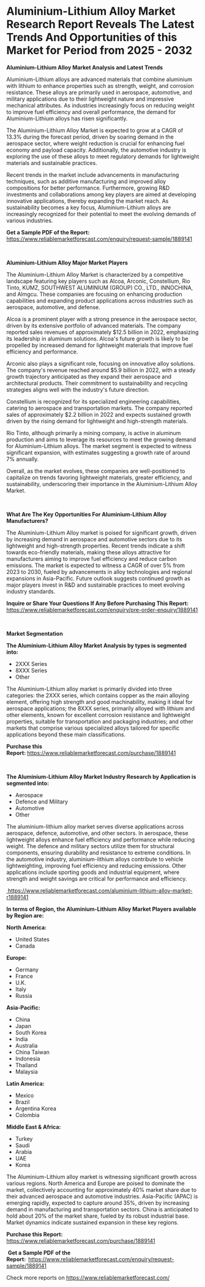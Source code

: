 <p><h1>Aluminium-Lithium Alloy Market Research Report Reveals The Latest Trends And Opportunities of this Market for Period from 2025 - 2032</h1></p><p><strong>Aluminium-Lithium Alloy Market Analysis and Latest Trends</strong></p>
<p><p>Aluminium-Lithium alloys are advanced materials that combine aluminium with lithium to enhance properties such as strength, weight, and corrosion resistance. These alloys are primarily used in aerospace, automotive, and military applications due to their lightweight nature and impressive mechanical attributes. As industries increasingly focus on reducing weight to improve fuel efficiency and overall performance, the demand for Aluminium-Lithium alloys has risen significantly.</p><p>The Aluminium-Lithium Alloy Market is expected to grow at a CAGR of 13.3% during the forecast period, driven by soaring demand in the aerospace sector, where weight reduction is crucial for enhancing fuel economy and payload capacity. Additionally, the automotive industry is exploring the use of these alloys to meet regulatory demands for lightweight materials and sustainable practices.</p><p>Recent trends in the market include advancements in manufacturing techniques, such as additive manufacturing and improved alloy compositions for better performance. Furthermore, growing R&D investments and collaborations among key players are aimed at developing innovative applications, thereby expanding the market reach. As sustainability becomes a key focus, Aluminium-Lithium alloys are increasingly recognized for their potential to meet the evolving demands of various industries.</p></p>
<p><strong>Get a Sample PDF of the Report:&nbsp;</strong> <a href="https://www.reliablemarketforecast.com/enquiry/request-sample/1889141?utm_campaign=2011&utm_medium=2&utm_source=Github&utm_content=ia&utm_term=14012025&utm_id=aluminium-lithium-alloy">https://www.reliablemarketforecast.com/enquiry/request-sample/1889141</a></p>
<p>&nbsp;</p>
<p><strong>Aluminium-Lithium Alloy Major Market Players</strong></p>
<p><p>The Aluminium-Lithium Alloy Market is characterized by a competitive landscape featuring key players such as Alcoa, Arconic, Constellium, Rio Tinto, KUMZ, SOUTHWEST ALUMINIUM (GROUP) CO., LTD., INNOCHINA, and Almgcu. These companies are focusing on enhancing production capabilities and expanding product applications across industries such as aerospace, automotive, and defense.</p><p>Alcoa is a prominent player with a strong presence in the aerospace sector, driven by its extensive portfolio of advanced materials. The company reported sales revenues of approximately $12.5 billion in 2022, emphasizing its leadership in aluminum solutions. Alcoa's future growth is likely to be propelled by increased demand for lightweight materials that improve fuel efficiency and performance.</p><p>Arconic also plays a significant role, focusing on innovative alloy solutions. The company's revenue reached around $5.9 billion in 2022, with a steady growth trajectory anticipated as they expand their aerospace and architectural products. Their commitment to sustainability and recycling strategies aligns well with the industry's future direction.</p><p>Constellium is recognized for its specialized engineering capabilities, catering to aerospace and transportation markets. The company reported sales of approximately $2.2 billion in 2022 and expects sustained growth driven by the rising demand for lightweight and high-strength materials.</p><p>Rio Tinto, although primarily a mining company, is active in aluminum production and aims to leverage its resources to meet the growing demand for Aluminium-Lithium alloys. The market segment is expected to witness significant expansion, with estimates suggesting a growth rate of around 7% annually.</p><p>Overall, as the market evolves, these companies are well-positioned to capitalize on trends favoring lightweight materials, greater efficiency, and sustainability, underscoring their importance in the Aluminium-Lithium Alloy Market.</p></p>
<p>&nbsp;</p>
<p><strong>What Are The Key Opportunities For Aluminium-Lithium Alloy Manufacturers?</strong></p>
<p><p>The Aluminium-Lithium Alloy market is poised for significant growth, driven by increasing demand in aerospace and automotive sectors due to its lightweight and high-strength properties. Recent trends indicate a shift towards eco-friendly materials, making these alloys attractive for manufacturers aiming to improve fuel efficiency and reduce carbon emissions. The market is expected to witness a CAGR of over 5% from 2023 to 2030, fueled by advancements in alloy technologies and regional expansions in Asia-Pacific. Future outlook suggests continued growth as major players invest in R&D and sustainable practices to meet evolving industry standards.</p></p>
<p><strong>Inquire or Share Your Questions If Any Before Purchasing This Report:</strong> <a href="https://www.reliablemarketforecast.com/enquiry/pre-order-enquiry/1889141?utm_campaign=2011&utm_medium=2&utm_source=Github&utm_content=ia&utm_term=14012025&utm_id=aluminium-lithium-alloy">https://www.reliablemarketforecast.com/enquiry/pre-order-enquiry/1889141</a></p>
<p>&nbsp;</p>
<p><strong>Market Segmentation</strong></p>
<p><strong>The Aluminium-Lithium Alloy Market Analysis by types is segmented into:</strong></p>
<p><ul><li>2XXX Series</li><li>8XXX Series</li><li>Other</li></ul></p>
<p><p>The Aluminium-Lithium alloy market is primarily divided into three categories: the 2XXX series, which contains copper as the main alloying element, offering high strength and good machinability, making it ideal for aerospace applications; the 8XXX series, primarily alloyed with lithium and other elements, known for excellent corrosion resistance and lightweight properties, suitable for transportation and packaging industries; and other markets that comprise various specialized alloys tailored for specific applications beyond these main classifications.</p></p>
<p><strong>Purchase this Report:&nbsp;</strong><a href="https://www.reliablemarketforecast.com/purchase/1889141?utm_campaign=2011&utm_medium=2&utm_source=Github&utm_content=ia&utm_term=14012025&utm_id=aluminium-lithium-alloy">https://www.reliablemarketforecast.com/purchase/1889141</a></p>
<p>&nbsp;</p>
<p><strong>The Aluminium-Lithium Alloy Market Industry Research by Application is segmented into:</strong></p>
<p><ul><li>Aerospace</li><li>Defence and Military</li><li>Automotive</li><li>Other</li></ul></p>
<p><p>The aluminium-lithium alloy market serves diverse applications across aerospace, defence, automotive, and other sectors. In aerospace, these lightweight alloys enhance fuel efficiency and performance while reducing weight. The defence and military sectors utilize them for structural components, ensuring durability and resistance to extreme conditions. In the automotive industry, aluminium-lithium alloys contribute to vehicle lightweighting, improving fuel efficiency and reducing emissions. Other applications include sporting goods and industrial equipment, where strength and weight savings are critical for performance and efficiency.</p></p>
<p><a href="https://www.reliablemarketforecast.com/aluminium-lithium-alloy-market-r1889141?utm_campaign=2011&utm_medium=2&utm_source=Github&utm_content=ia&utm_term=14012025&utm_id=aluminium-lithium-alloy">&nbsp;https://www.reliablemarketforecast.com/aluminium-lithium-alloy-market-r1889141</a></p>
<p><strong>In terms of Region, the Aluminium-Lithium Alloy Market Players available by Region are:</strong></p>
<p>
    <p> <strong> North America: </strong>
        <ul>
            <li>United States</li>
            <li>Canada</li>
        </ul>
        </p> 
    <p> <strong> Europe: </strong>
        <ul>
            <li>Germany</li>
            <li>France</li>
            <li>U.K.</li>
            <li>Italy</li>
            <li>Russia</li>
        </ul>
        </p> 
    <p> <strong> Asia-Pacific: </strong>
        <ul>
            <li>China</li>
            <li>Japan</li>
            <li>South Korea</li>
            <li>India</li>
            <li>Australia</li>
            <li>China Taiwan</li>
            <li>Indonesia</li>
            <li>Thailand</li>
            <li>Malaysia</li>
        </ul>
        </p> 
    <p> <strong> Latin America: </strong>
        <ul>
            <li>Mexico</li>
            <li>Brazil</li>
            <li>Argentina Korea</li>
            <li>Colombia</li>
        </ul>
        </p> 
    <p> <strong> Middle East & Africa: </strong>
        <ul>
            <li>Turkey</li>
            <li>Saudi</li>
            <li>Arabia</li>
            <li>UAE</li>
            <li>Korea</li>
        </ul>
    </p>
    </p>
<p><p>The Aluminium-Lithium alloy market is witnessing significant growth across various regions. North America and Europe are poised to dominate the market, collectively accounting for approximately 40% market share due to their advanced aerospace and automotive industries. Asia-Pacific (APAC) is emerging rapidly, expected to capture around 35%, driven by increasing demand in manufacturing and transportation sectors. China is anticipated to hold about 20% of the market share, fueled by its robust industrial base. Market dynamics indicate sustained expansion in these key regions.</p></p>
<p><strong>Purchase this Report: </strong><a href="https://www.reliablemarketforecast.com/purchase/1889141?utm_campaign=2011&utm_medium=2&utm_source=Github&utm_content=ia&utm_term=14012025&utm_id=aluminium-lithium-alloy">https://www.reliablemarketforecast.com/purchase/1889141</a></p>
<p>&nbsp;<strong>Get a Sample PDF of the Report:&nbsp;&nbsp;</strong><a href="https://www.reliablemarketforecast.com/enquiry/request-sample/1889141?utm_campaign=2011&utm_medium=2&utm_source=Github&utm_content=ia&utm_term=14012025&utm_id=aluminium-lithium-alloy">https://www.reliablemarketforecast.com/enquiry/request-sample/1889141</a></p>
<p><strong></strong></p>
<p>Check more reports on <a href="https://www.reliablemarketforecast.com/?utm_campaign=2011&utm_medium=2&utm_source=Github&utm_content=ia&utm_term=14012025&utm_id=aluminium-lithium-alloy">https://www.reliablemarketforecast.com/</a></p>